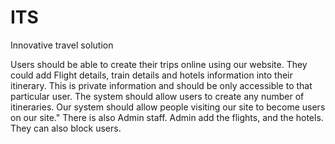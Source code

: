 # ITS
Innovative travel solution

Users should be able to create their trips online using our website. They could add Flight details, train details and hotels information into their itinerary. This is private information and should be only accessible to that particular user. The system should allow users to create any number of itineraries. Our system should allow people visiting our site to become users on our site."
There is also Admin staff. Admin add the flights, and the hotels. They can also block users. 


